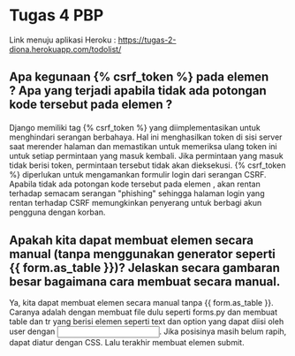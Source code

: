 # Tugas 4 PBP

Link menuju aplikasi Heroku : https://tugas-2-diona.herokuapp.com/todolist/

## Apa kegunaan {% csrf_token %} pada elemen <form>? Apa yang terjadi apabila tidak ada potongan kode tersebut pada elemen <form>?

Django memiliki tag {% csrf_token %} yang diimplementasikan untuk menghindari serangan berbahaya. Hal ini menghasilkan token di sisi server saat merender halaman dan memastikan untuk memeriksa ulang token ini untuk setiap permintaan yang masuk kembali. Jika permintaan yang masuk tidak berisi token, permintaan tersebut tidak akan dieksekusi. {% csrf_token %} diperlukan untuk mengamankan formulir login dari serangan CSRF. Apabila tidak ada potongan kode tersebut pada elemen <form>, akan rentan terhadap semacam serangan "phishing" sehingga halaman login yang rentan terhadap CSRF memungkinkan penyerang untuk berbagi akun pengguna dengan korban.

## Apakah kita dapat membuat elemen <form> secara manual (tanpa menggunakan generator seperti {{ form.as_table }})? Jelaskan secara gambaran besar bagaimana cara membuat <form> secara manual.

Ya, kita dapat membuat elemen <form> secara manual tanpa {{ form.as_table }}. Caranya adalah dengan membuat file dulu seperti forms.py dan membuat table dan tr yang berisi elemen seperti text dan option yang dapat diisi oleh user dengan <input>. Jika posisinya masih belum rapih, dapat diatur dengan CSS. Lalu terakhir membuat elemen submit.
